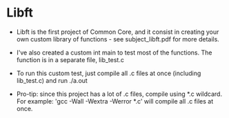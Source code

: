 # Libft
- Libft is the first project of Common Core, and it consist in creating your own custom library of functions - see subject_libft.pdf for more details.

- I've also created a custom int main to test most of the functions. The function is in a separate file, lib_test.c

- To run this custom test, just compile all .c files at once (including lib_test.c) and run ./a.out

- Pro-tip: since this project has a lot of .c files, compile using *.c wildcard. For example: 'gcc -Wall -Wextra -Werror *.c' will compile all .c files at once.

